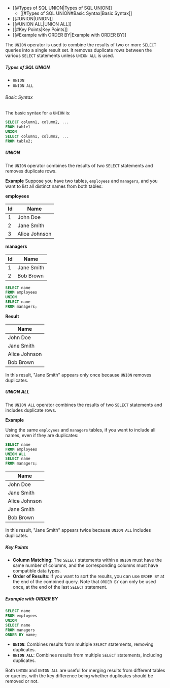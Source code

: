 - [[#Types of SQL UNION|Types of SQL UNION]]
	- [[#Types of SQL UNION#Basic Syntax|Basic Syntax]]
- [[#UNION|UNION]]
- [[#UNION ALL|UNION ALL]]
- [[#Key Points|Key Points]]
- [[#Example with ORDER BY|Example with ORDER BY]]


The `UNION` operator is used to combine the results of two or more `SELECT` queries into a single result set. It removes duplicate rows between the various `SELECT` statements unless `UNION ALL` is used.

##### Types of SQL UNION
- `UNION`
- `UNION ALL`

 
###### Basic Syntax
The basic syntax for a `UNION` is:

``` SQL
SELECT column1, column2, ...
FROM table1
UNION
SELECT column1, column2, ...
FROM table2;
```

##### UNION
The `UNION` operator combines the results of two `SELECT` statements and removes duplicate rows.

**Example**
Suppose you have two tables, `employees` and `managers`, and you want to list all distinct names from both tables:

**employees**

| **Id** | **Name**      |
| ------ | ------------- |
| 1      | John Doe      |
| 2      | Jane Smith    |
| 3      | Alice Johnson |
**managers**

| **Id** | **Name**   |
| ------ | ---------- |
| 1      | Jane Smith |
| 2      | Bob Brown  |

``` SQL
SELECT name
FROM employees
UNION
SELECT name
FROM managers;
```

**Result**

| Name          |
| ------------- |
| John Doe      |
| Jane Smith    |
| Alice Johnson |
| Bob Brown     |
In this result, "Jane Smith" appears only once because `UNION` removes duplicates.

##### UNION ALL
The `UNION ALL` operator combines the results of two `SELECT` statements and includes duplicate rows.

 **Example**

Using the same `employees` and `managers` tables, if you want to include all names, even if they are duplicates:

``` sql
SELECT name
FROM employees
UNION ALL
SELECT name
FROM managers;
```

| Name          |
| ------------- |
| John Doe      |
| Jane Smith    |
| Alice Johnson |
| Jane Smith    |
| Bob Brown     |
In this result, "Jane Smith" appears twice because `UNION ALL` includes duplicates.

##### Key Points

- **Column Matching**: The `SELECT` statements within a `UNION` must have the same number of columns, and the corresponding columns must have compatible data types.
- **Order of Results**: If you want to sort the results, you can use `ORDER BY` at the end of the combined query. Note that `ORDER BY` can only be used once, at the end of the last `SELECT` statement.
##### Example with ORDER BY

``` sql
SELECT name
FROM employees
UNION
SELECT name
FROM managers
ORDER BY name;
```

- **`UNION`**: Combines results from multiple `SELECT` statements, removing duplicates.
- **`UNION ALL`**: Combines results from multiple `SELECT` statements, including duplicates.

Both `UNION` and `UNION ALL` are useful for merging results from different tables or queries, with the key difference being whether duplicates should be removed or not.